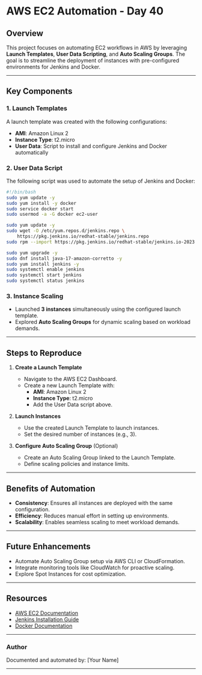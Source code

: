 # AWS EC2 Automation - Day 40

## Overview
This project focuses on automating EC2 workflows in AWS by leveraging **Launch Templates**, **User Data Scripting**, and **Auto Scaling Groups**. The goal is to streamline the deployment of instances with pre-configured environments for Jenkins and Docker.

---

## Key Components

### 1. **Launch Templates**
A launch template was created with the following configurations:
- **AMI**: Amazon Linux 2
- **Instance Type**: t2.micro
- **User Data**: Script to install and configure Jenkins and Docker automatically

### 2. **User Data Script**
The following script was used to automate the setup of Jenkins and Docker:

```bash
#!/bin/bash
sudo yum update -y
sudo yum install -y docker
sudo service docker start
sudo usermod -a -G docker ec2-user

sudo yum update -y
sudo wget -O /etc/yum.repos.d/jenkins.repo \
    https://pkg.jenkins.io/redhat-stable/jenkins.repo
sudo rpm --import https://pkg.jenkins.io/redhat-stable/jenkins.io-2023.key

sudo yum upgrade -y
sudo dnf install java-17-amazon-corretto -y
sudo yum install jenkins -y
sudo systemctl enable jenkins
sudo systemctl start jenkins
sudo systemctl status jenkins
```

### 3. **Instance Scaling**
- Launched **3 instances** simultaneously using the configured launch template.
- Explored **Auto Scaling Groups** for dynamic scaling based on workload demands.

---

## Steps to Reproduce

1. **Create a Launch Template**
   - Navigate to the AWS EC2 Dashboard.
   - Create a new Launch Template with:
     - **AMI**: Amazon Linux 2
     - **Instance Type**: t2.micro
     - Add the User Data script above.

2. **Launch Instances**
   - Use the created Launch Template to launch instances.
   - Set the desired number of instances (e.g., 3).

3. **Configure Auto Scaling Group** (Optional)
   - Create an Auto Scaling Group linked to the Launch Template.
   - Define scaling policies and instance limits.

---

## Benefits of Automation
- **Consistency**: Ensures all instances are deployed with the same configuration.
- **Efficiency**: Reduces manual effort in setting up environments.
- **Scalability**: Enables seamless scaling to meet workload demands.

---

## Future Enhancements
- Automate Auto Scaling Group setup via AWS CLI or CloudFormation.
- Integrate monitoring tools like CloudWatch for proactive scaling.
- Explore Spot Instances for cost optimization.

---

## Resources
- [AWS EC2 Documentation](https://docs.aws.amazon.com/ec2/)
- [Jenkins Installation Guide](https://www.jenkins.io/doc/book/installing/)
- [Docker Documentation](https://docs.docker.com/)

---

### Author
Documented and automated by: [Your Name]

---
